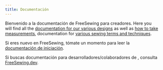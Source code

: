 ```yaml
---
title: Documentación
---
```


Bienvenido a la documentación de FreeSewing para creadores. Here you will find all the [documentation for our various designs](/es/docs/designs) as well as [how to take measurements](/es/docs/measurements/), documentation for [various sewing terms and techniques](/es/docs/sewing/).

Si eres nuevo en FreeSewing, tómate un momento para leer la [documentación de iniciación](/es/docs/about/guide/).

<ReadMore recurse />

<Tip>

Si buscas documentación para desarrolladores/colaboradores de
, consulta
[FreeSewing.dev](https://freesewing.dev/).

</Tip>

